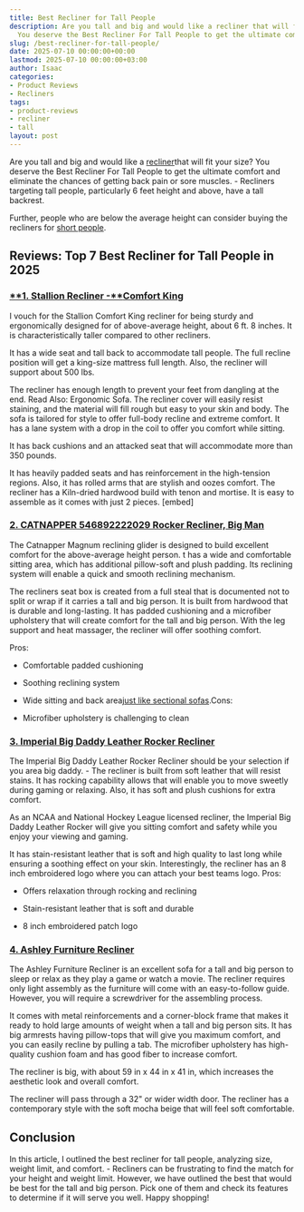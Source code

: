 ```yaml
---
title: Best Recliner for Tall People
description: Are you tall and big and would like a recliner that will fit your size?
  You deserve the Best Recliner For Tall People to get the ultimate comfort and...
slug: /best-recliner-for-tall-people/
date: 2025-07-10 00:00:00+00:00
lastmod: 2025-07-10 00:00:00+03:00
author: Isaac
categories:
- Product Reviews
- Recliners
tags:
- product-reviews
- recliner
- tall
layout: post
---
```

Are you tall and big and would like a [recliner](https://pestpolicy.com/best-recliners-for-pregnancy/)that will fit your size? You deserve the Best Recliner For Tall People to get the ultimate comfort and eliminate the chances of getting back pain or sore muscles. - Recliners targeting tall people, particularly 6 feet height and above, have a tall backrest.

Further, people who are below the average height can consider buying the recliners for [short people](https://pestpolicy.com/best-recliners-for-short-people/).

##  Reviews: Top 7 Best Recliner for Tall People in 2025

###  [**1. Stallion Recliner -****Comfort King**](https://www.amazon.com/dp/B008U75IAW/?tag=p-policy-20)

I vouch for the Stallion Comfort King recliner for being sturdy and ergonomically designed for of above-average height, about 6 ft. 8 inches. It is characteristically taller compared to other recliners.

It has a wide seat and tall back to accommodate tall people. The full recline position will get a king-size mattress full length. Also, the recliner will support about 500 lbs.

The recliner has enough length to prevent your feet from dangling at the end. Read Also: Ergonomic Sofa. The recliner cover will easily resist staining, and the material will fill rough but easy to your skin and body. The sofa is tailored for style to offer full-body recline and extreme comfort. It has a lane system with a drop in the coil to offer you comfort while sitting.

It has back cushions and an attacked seat that will accommodate more than 350 pounds.

It has heavily padded seats and has reinforcement in the high-tension regions. Also, it has rolled arms that are stylish and oozes comfort. The recliner has a Kiln-dried hardwood build with tenon and mortise. It is easy to assemble as it comes with just 2 pieces. [embed]

###  [2. CATNAPPER 546892222029 Rocker Recliner, Big Man](https://www.amazon.com/dp/B00K72VAI2/?tag=p-policy-20)

The Catnapper Magnum reclining glider is designed to build excellent comfort for the above-average height person. t has a wide and comfortable sitting area, which has additional pillow-soft and plush padding. Its reclining system will enable a quick and smooth reclining mechanism.

The recliners seat box is created from a full steal that is documented not to split or wrap if it carries a tall and big person. It is built from hardwood that is durable and long-lasting. It has padded cushioning and a microfiber upholstery that will create comfort for the tall and big person. With the leg support and heat massager, the recliner will offer soothing comfort.

Pros:

- Comfortable padded cushioning

- Soothing reclining system

- Wide sitting and back area[just like sectional sofas](https://pestpolicy.com/best-sectional-sofa-for-family/).Cons:

- Microfiber upholstery is challenging to clean

###  [3. Imperial Big Daddy Leather Rocker Recliner](https://www.amazon.com/dp/B00D9SPOW4/?tag=p-policy-20)

The Imperial Big Daddy Leather Rocker Recliner should be your selection if you area big daddy. - The recliner is built from soft leather that will resist stains. It has rocking capability allows that will enable you to move sweetly during gaming or relaxing. Also, it has soft and plush cushions for extra comfort.

As an NCAA and National Hockey League licensed recliner, the Imperial Big Daddy Leather Rocker will give you sitting comfort and safety while you enjoy your viewing and gaming.

It has stain-resistant leather that is soft and high quality to last long while ensuring a soothing effect on your skin. Interestingly, the recliner has an 8 inch embroidered logo where you can attach your best teams logo.
Pros:

- Offers relaxation through rocking and reclining

- Stain-resistant leather that is soft and durable

- 8 inch embroidered patch logo

###  [**4. Ashley Furniture Recliner**](https://www.amazon.com/dp/B01FDN76E6/?tag=p-policy-20)

The Ashley Furniture Recliner is an excellent sofa for a tall and big person to sleep or relax as they play a game or watch a movie. The recliner requires only light assembly as the furniture will come with an easy-to-follow guide. However, you will require a screwdriver for the assembling process.

It comes with metal reinforcements and a corner-block frame that makes it ready to hold large amounts of weight when a tall and big person sits. It has big armrests having pillow-tops that will give you maximum comfort, and you can easily recline by pulling a tab. The microfiber upholstery has high-quality cushion foam and has good fiber to increase comfort.

The recliner is big, with about 59 in x 44 in x 41 in, which increases the aesthetic look and overall comfort.

The recliner will pass through a 32" or wider width door. The recliner has a contemporary style with the soft mocha beige that will feel soft comfortable.

##  Conclusion

In this article, I outlined the best recliner for tall people, analyzing size, weight limit, and comfort. - Recliners can be frustrating to find the match for your height and weight limit. However, we have outlined the best that would be best for the tall and big person. Pick one of them and check its features to determine if it will serve you well. Happy shopping!